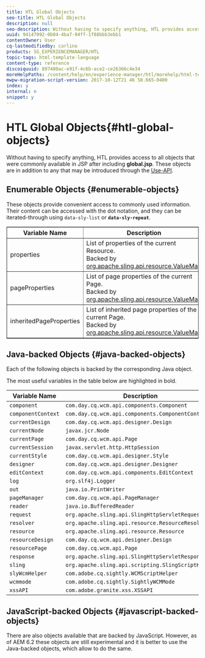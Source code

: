 ```yaml
---
title: HTL Global Objects
seo-title: HTL Global Objects
description: null
seo-description: Without having to specify anything, HTL provides access to all objects that were commonly available in JSP after including global.jsp. 
uuid: 94147092-0b04-4ba7-94ff-1f88bbb3ebb1
contentOwner: User
cq-lastmodifiedby: carlino
products: SG_EXPERIENCEMANAGER/HTL
topic-tags: html-template-language
content-type: reference
discoiquuid: 897480ac-e91f-4c6b-ace2-ce26366c4e34
moreHelpPaths: /content/help/en/experience-manager/htl/morehelp/html-template-language;/content/help/en/experience-manager/htl/morehelp/html-template-language
mwpw-migration-script-version: 2017-10-12T21 46 58.665-0400
index: y
internal: n
snippet: y
---
```


# HTL Global Objects{#htl-global-objects}

Without having to specify anything, HTL provides access to all objects that were commonly available in JSP after including **global.jsp**. These objects are in addition to any that may be introduced through the [Use-API](../using/use-api.md).

## Enumerable Objects {#enumerable-objects}

These objects provide convenient access to commonly used information. Their content can be accessed with the dot notation, and they can be iterated-through using `data-sly-list` or **`data-sly-repeat`**.

<table border="1" cellpadding="1" cellspacing="0" width="100%"> 
 <tbody>
  <tr>
   <th><strong>Variable Name</strong></th> 
   <th><strong>Description</strong></th> 
  </tr>
  <tr>
   <td><span class="code">properties</span></td> 
   <td>List of properties of the current <span class="code">Resource</span>.<br /> Backed by <span class="code"><a href="/content/help/en/experience-manager/6-3/sites/developing/using/reference-materials/javadoc/org/apache/sling/api/resource/ValueMap">org.apache.sling.api.resource.ValueMap</a></span></td> 
  </tr>
  <tr>
   <td><span class="code">pageProperties</span></td> 
   <td>List of page properties of the current <span class="code">Page</span>.<br /> Backed by <span class="code"><a href="/content/help/en/experience-manager/6-3/sites/developing/using/reference-materials/javadoc/org/apache/sling/api/resource/ValueMap">org.apache.sling.api.resource.ValueMap</a></span></td> 
  </tr>
  <tr>
   <td><span class="code">inheritedPageProperties</span></td> 
   <td>List of inherited page properties of the current <span class="code">Page</span>.<br /> Backed by <span class="code"><a href="/content/help/en/experience-manager/6-3/sites/developing/using/reference-materials/javadoc/org/apache/sling/api/resource/ValueMap">org.apache.sling.api.resource.ValueMap</a></span></td> 
  </tr>
 </tbody>
</table>

## Java-backed Objects {#java-backed-objects}

Each of the following objects is backed by the corresponding Java object.

The most useful variables in the table below are highlighted in bold.

| Variable Name |Description |  |
|---|---|---|
| `component` | `com.day.cq.wcm.api.components.Component` |  |
| `componentContext` | `com.day.cq.wcm.api.components.ComponentContext` |  |
| `currentDesign` | `com.day.cq.wcm.api.designer.Design` |  |
| `currentNode` | `javax.jcr.Node` |  |
| `currentPage` | `com.day.cq.wcm.api.Page` |  |
| `currentSession` | `javax.servlet.http.HttpSession` |  |
| `currentStyle` | `com.day.cq.wcm.api.designer.Style` |  |
| `designer` | `com.day.cq.wcm.api.designer.Designer` |  |
| `editContext` | `com.day.cq.wcm.api.components.EditContext` |  |
| `log` | `org.slf4j.Logger` |  |
| `out` | `java.io.PrintWriter` |  |
| `pageManager` | `com.day.cq.wcm.api.PageManager` |  |
| `reader` | `java.io.BufferedReader` |  |
| `request` | `org.apache.sling.api.SlingHttpServletRequest` |  |
| `resolver` | `org.apache.sling.api.resource.ResourceResolver` |  |
| `resource` | `org.apache.sling.api.resource.Resource` |  |
| `resourceDesign` | `com.day.cq.wcm.api.designer.Design` |  |
| `resourcePage` | `com.day.cq.wcm.api.Page` |  |
| `response` | `org.apache.sling.api.SlingHttpServletResponse` |  |
| `sling` | `org.apache.sling.api.scripting.SlingScriptHelper` |  |
| `slyWcmHelper` | `com.adobe.cq.sightly.WCMScriptHelper` |  |
| `wcmmode` | `com.adobe.cq.sightly.SightlyWCMMode` |  |
| `xssAPI` | `com.adobe.granite.xss.XSSAPI` |  |

## JavaScript-backed Objects {#javascript-backed-objects}

There are also objects available that are backed by JavaScript. However, as of AEM 6.2 these objects are still experimental and it is better to use the Java-backed objects, which allow to do the same.

<!-- 

Comment Type: draft

<p> </p> 
<p>JS-specific context variables: These supply access to asynchronous implementions of all the Java objects listed below). To write HTL code that is protable to granite.js, you must use the variables provided by aem and sly, not the native Java variables.</p> 
<ul> 
 <li>wcm
  <ul> 
   <li>currentPage</li> 
   <li>nativePage: [com.day.cq.wcm.apiPage]</li> 
   <li>properties: {<i>enumerable</i>}</li> 
  </ul> </li> 
 <li>granite
  <ul> 
   <li>request
    <ul> 
     <li>parameters: {<i>enumerable</i>}</li> 
     <li>nativeRequest: [org.apache.sling.scripting.core.impl.helper.OnDemandReaderRequest]</li> 
     <li>pathInfo
      <ul> 
       <li>nativePathInfo: [SlingRequestPathInfo: path='/content/geometrixx/en/jcr:content/par/text', selectorString='null', extension='html', suffix='null']</li> 
      </ul> </li> 
    </ul> </li> 
   <li>resource
    <ul> 
     <li>nativeResource: [Paragraph, path=/content/geometrixx/en/jcr:content/par/text, type=wcm/foundation/components/text, cssClass=default, column=0/0, diffInfo=[null], resource=[JcrNodeResource, type=wcm/foundation/components/text, superType=null, path=/content/geometrixx/en/jcr:content/par/text]]</li> 
     <li>path: "/content/geometrixx/en/jcr:content/par/text"</li> 
     <li>properties: {sling:resourceType,jcr:created,jcr:lastModified,jcr:createdBy, textIsRich,jcr:lastModifiedBy,jcr:primaryType}</li> 
    </ul> </li> 
   <li>properties: {sling:resourceType,jcr:created,jcr:lastModified,jcr:createdBy, textIsRich,jcr:lastModifiedBy,jcr:primaryType}</li> 
  </ul> </li> 
</ul> 
<p>JS specific non-HTL related variables. Present due to JS-implementaion. Generally not used in templating:</p> 
<ul> 
 <li>console: JS Object</li> 
 <li>exports: JS Object</li> 
 <li>module: JS Object</li> 
 <li>setImmediate: JS Function</li> 
 <li>setTimeout: JS Function</li> 
 <li>use: JS Function</li> 
</ul>

 -->

